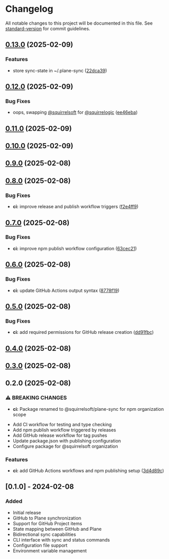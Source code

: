 # Changelog

All notable changes to this project will be documented in this file. See [standard-version](https://github.com/conventional-changelog/standard-version) for commit guidelines.

## [0.13.0](https://github.com/squirrelogic/plane-sync/compare/v0.12.0...v0.13.0) (2025-02-09)


### Features

* store sync-state in ~/.plane-sync ([22dca39](https://github.com/squirrelogic/plane-sync/commit/22dca39d598f50d98f13098014354f75250074f8))

## [0.12.0](https://github.com/squirrelogic/plane-sync/compare/v0.11.0...v0.12.0) (2025-02-09)


### Bug Fixes

* oops, swapping [@squirrelsoft](https://github.com/squirrelsoft) for [@squirrelogic](https://github.com/squirrelogic) ([ee46eba](https://github.com/squirrelogic/plane-sync/commit/ee46eba30449e10877c2f9984e1a48d366348dd7))

## [0.11.0](https://github.com/squirrelogic/plane-sync/compare/v0.10.0...v0.11.0) (2025-02-09)

## [0.10.0](https://github.com/squirrelogic/plane-sync/compare/v0.9.0...v0.10.0) (2025-02-09)

## [0.9.0](https://github.com/squirrelogic/plane-sync/compare/v0.8.0...v0.9.0) (2025-02-08)

## [0.8.0](https://github.com/squirrelogic/plane-sync/compare/v0.7.0...v0.8.0) (2025-02-08)


### Bug Fixes

* **ci:** improve release and publish workflow triggers ([f2e4ff9](https://github.com/squirrelogic/plane-sync/commit/f2e4ff9ac1f5fee8fed6517714d286f69fccb2f0))

## [0.7.0](https://github.com/squirrelogic/plane-sync/compare/v0.6.0...v0.7.0) (2025-02-08)


### Bug Fixes

* **ci:** improve npm publish workflow configuration ([63cec21](https://github.com/squirrelogic/plane-sync/commit/63cec21fe527551a8e8512bb95cc200f1104d5e3))

## [0.6.0](https://github.com/squirrelogic/plane-sync/compare/v0.5.0...v0.6.0) (2025-02-08)


### Bug Fixes

* **ci:** update GitHub Actions output syntax ([8778f19](https://github.com/squirrelogic/plane-sync/commit/8778f19d651e916bf46b6f879c77c92294d2ea08))

## [0.5.0](https://github.com/squirrelogic/plane-sync/compare/v0.3.0...v0.5.0) (2025-02-08)


### Bug Fixes

* **ci:** add required permissions for GitHub release creation ([dd91fbc](https://github.com/squirrelogic/plane-sync/commit/dd91fbc50bd6373394d5d9f0d4550a03d38bbfc8))

## [0.4.0](https://github.com/squirrelogic/plane-sync/compare/v0.3.0...v0.4.0) (2025-02-08)

## [0.3.0](https://github.com/squirrelogic/plane-sync/compare/v0.2.0...v0.3.0) (2025-02-08)

## 0.2.0 (2025-02-08)


### ⚠ BREAKING CHANGES

* **ci:** Package renamed to @squirrelsoft/plane-sync for npm organization scope

- Add CI workflow for testing and type checking
- Add npm publish workflow triggered by releases
- Add GitHub release workflow for tag pushes
- Update package.json with publishing configuration
- Configure package for @squirrelsoft organization

### Features

* **ci:** add GitHub Actions workflows and npm publishing setup ([3d4d89c](https://github.com/squirrelogic/plane-sync/commit/3d4d89c4925498205f713b55ba3ccceb7a47a97a))

## [0.1.0] - 2024-02-08

### Added
- Initial release
- GitHub to Plane synchronization
- Support for GitHub Project items
- State mapping between GitHub and Plane
- Bidirectional sync capabilities
- CLI interface with sync and status commands
- Configuration file support
- Environment variable management
